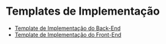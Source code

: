 # Templates de Implementação

- [Template de Implementação do Back-End](https://unbarqdsw2022-2.github.io/2022.2_G5_SoftSteakHouse/#/templates-implementacao/template_inicial_back)
- [Template de Implementação do Front-End](https://unbarqdsw2022-2.github.io/2022.2_G5_SoftSteakHouse/#/templates-implementacao/template_inicial_front)